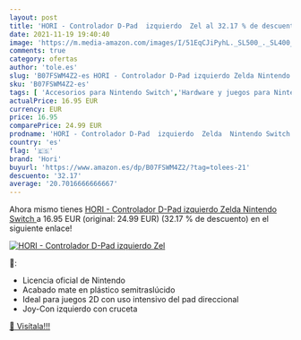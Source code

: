 ```yaml
---
layout: post
title: 'HORI - Controlador D-Pad  izquierdo  Zel al 32.17 % de descuento'
date: 2021-11-19 19:40:40
image: 'https://m.media-amazon.com/images/I/51EqCJiPyhL._SL500_._SL400_.jpg'
comments: true
category: ofertas
author: 'tole.es'
slug: 'B07FSWM4Z2-es HORI - Controlador D-Pad izquierdo Zelda Nintendo Switch'
sku: 'B07FSWM4Z2-es'
tags: [ 'Accesorios para Nintendo Switch','Hardware y juegos para Nintendo Switch','Mandos para Nintendo Switch','Videojuegos','hori','nintendo', ]
actualPrice: 16.95 EUR
currency: EUR
price: 16.95
comparePrice: 24.99 EUR
prodname: 'HORI - Controlador D-Pad  izquierdo  Zelda  Nintendo Switch '
country: 'es'
flag: '🇪🇸'
brand: 'Hori'
buyurl: 'https://www.amazon.es/dp/B07FSWM4Z2/?tag=tolees-21'
descuento: '32.17'
average: '20.7016666666667'
---
```


Ahora mismo tienes [HORI - Controlador D-Pad  izquierdo  Zelda  Nintendo Switch ](https://www.amazon.es/dp/B07FSWM4Z2/?tag=tolees-21) a 16.95 EUR (original: 24.99 EUR) (32.17 %  de descuento) en el siguiente enlace!

[![HORI - Controlador D-Pad  izquierdo  Zel](https://m.media-amazon.com/images/I/51EqCJiPyhL._SL500_._SL400_.jpg)](https://www.amazon.es/dp/B07FSWM4Z2/?tag=tolees-21)

🔎:

- Licencia oficial de Nintendo
- Acabado mate en plástico semitraslúcido
- Ideal para juegos 2D con uso intensivo del pad direccional
- Joy-Con izquierdo con cruceta

[🛒 Visítala!!!](https://www.amazon.es/dp/B07FSWM4Z2/?tag=tolees-21)

